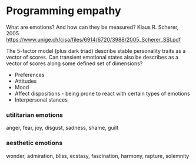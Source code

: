 # Programming empathy

What are emotions? And how can they be
measured?
Klaus R. Scherer, 2005
https://www.unige.ch/cisa/files/6914/6720/3988/2005_Scherer_SSI.pdf


The 5-factor model (plus dark triad) describe stable personality traits as a vector of scores. Can transient emotional states also be describes as a vector of scores along some defined set of dimensions?


- Preferences
- Attitudes
- Mood
- Affect dispositions - being prone to react with certain types of emotions
- Interpersonal stances

### utilitarian emotions
anger, fear, joy, disgust, sadness, shame, guilt

### aesthetic emotions
wonder, admiration, bliss, ecstasy, fascination, harmony, rapture, solemnity
